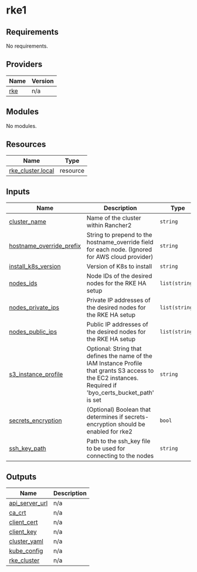 # rke1

<!-- BEGINNING OF PRE-COMMIT-TERRAFORM DOCS HOOK -->
## Requirements

No requirements.

## Providers

| Name | Version |
|------|---------|
| <a name="provider_rke"></a> [rke](#provider\_rke) | n/a |

## Modules

No modules.

## Resources

| Name | Type |
|------|------|
| [rke_cluster.local](https://registry.terraform.io/providers/rancher/rke/latest/docs/resources/cluster) | resource |

## Inputs

| Name | Description | Type | Default | Required |
|------|-------------|------|---------|:--------:|
| <a name="input_cluster_name"></a> [cluster\_name](#input\_cluster\_name) | Name of the cluster within Rancher2 | `string` | `"local"` | no |
| <a name="input_hostname_override_prefix"></a> [hostname\_override\_prefix](#input\_hostname\_override\_prefix) | String to prepend to the hostname\_override field for each node. (Ignored for AWS cloud provider) | `string` | `""` | no |
| <a name="input_install_k8s_version"></a> [install\_k8s\_version](#input\_install\_k8s\_version) | Version of K8s to install | `string` | n/a | yes |
| <a name="input_nodes_ids"></a> [nodes\_ids](#input\_nodes\_ids) | Node IDs of the desired nodes for the RKE HA setup | `list(string)` | n/a | yes |
| <a name="input_nodes_private_ips"></a> [nodes\_private\_ips](#input\_nodes\_private\_ips) | Private IP addresses of the desired nodes for the RKE HA setup | `list(string)` | n/a | yes |
| <a name="input_nodes_public_ips"></a> [nodes\_public\_ips](#input\_nodes\_public\_ips) | Public IP addresses of the desired nodes for the RKE HA setup | `list(string)` | n/a | yes |
| <a name="input_s3_instance_profile"></a> [s3\_instance\_profile](#input\_s3\_instance\_profile) | Optional: String that defines the name of the IAM Instance Profile that grants S3 access to the EC2 instances. Required if 'byo\_certs\_bucket\_path' is set | `string` | `""` | no |
| <a name="input_secrets_encryption"></a> [secrets\_encryption](#input\_secrets\_encryption) | (Optional) Boolean that determines if secrets-encryption should be enabled for rke2 | `bool` | `false` | no |
| <a name="input_ssh_key_path"></a> [ssh\_key\_path](#input\_ssh\_key\_path) | Path to the ssh\_key file to be used for connecting to the nodes | `string` | `null` | no |

## Outputs

| Name | Description |
|------|-------------|
| <a name="output_api_server_url"></a> [api\_server\_url](#output\_api\_server\_url) | n/a |
| <a name="output_ca_crt"></a> [ca\_crt](#output\_ca\_crt) | n/a |
| <a name="output_client_cert"></a> [client\_cert](#output\_client\_cert) | n/a |
| <a name="output_client_key"></a> [client\_key](#output\_client\_key) | n/a |
| <a name="output_cluster_yaml"></a> [cluster\_yaml](#output\_cluster\_yaml) | n/a |
| <a name="output_kube_config"></a> [kube\_config](#output\_kube\_config) | n/a |
| <a name="output_rke_cluster"></a> [rke\_cluster](#output\_rke\_cluster) | n/a |
<!-- END OF PRE-COMMIT-TERRAFORM DOCS HOOK -->
